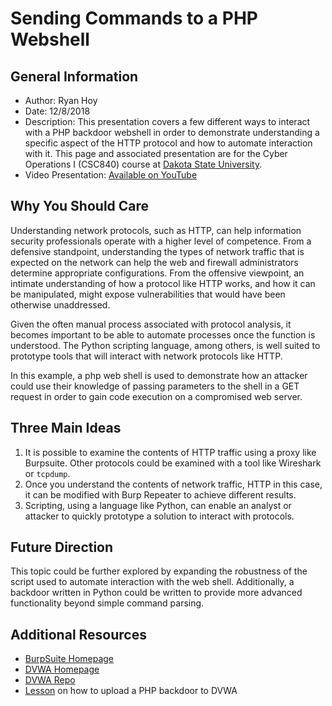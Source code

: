 # Sending Commands to a PHP Webshell

## General Information

- Author: Ryan Hoy
- Date: 12/8/2018
- Description: This presentation covers a few different ways to interact with a PHP backdoor webshell in order to demonstrate understanding a specific aspect of the HTTP protocol and how to automate interaction with it. This page and associated presentation are for the Cyber Operations I (CSC840) course at [Dakota State University][dsu].
- Video Presentation: [Available on YouTube][yt]

## Why You Should Care

Understanding network protocols, such as HTTP, can help information security professionals operate with a higher level of competence. From a defensive standpoint, understanding the types of network traffic that is expected on the network can help the web and firewall administrators determine appropriate configurations. From the offensive viewpoint, an intimate understanding of how a protocol like HTTP works, and how it can be manipulated, might expose vulnerabilities that would have been otherwise unaddressed.

Given the often manual process associated with protocol analysis, it becomes important to be able to automate processes once the function is understood. The Python scripting language, among others, is well suited to prototype tools that will interact with network protocols like HTTP.

In this example, a php web shell is used to demonstrate how an attacker could use their knowledge of passing parameters to the shell in a GET request in order to gain code execution on a compromised web server. 

## Three Main Ideas

1. It is possible to examine the contents of HTTP traffic using a proxy like Burpsuite. Other protocols could be examined with a tool like Wireshark or `tcpdump`.
2. Once you understand the contents of network traffic, HTTP in this case, it can be modified with Burp Repeater to achieve different results.
3. Scripting, using a language like Python, can enable an analyst or attacker to quickly prototype a solution to interact with protocols.

## Future Direction

This topic could be further explored by expanding the robustness of the script used to automate interaction with the web shell. Additionally, a backdoor written in Python could be written to provide more advanced functionality beyond simple command parsing. 

## Additional Resources

- [BurpSuite Homepage][burp]
- [DVWA Homepage][dvwah]
- [DVWA Repo][dvwar]
- [Lesson][lesson] on how to upload a PHP backdoor to DVWA


[dsu]: https://dsu.edu/graduate-students/phdco
[burp]: https://portswigger.net/burp/
[dvwah]: http://www.dvwa.co.uk/
[dvwar]: https://github.com/ethicalhack3r/DVWA
[lesson]: http://www.computersecuritystudent.com/SECURITY_TOOLS/DVWA/DVWAv107/lesson8/
[yt]: https://youtu.be/ba_3qU7K43k
